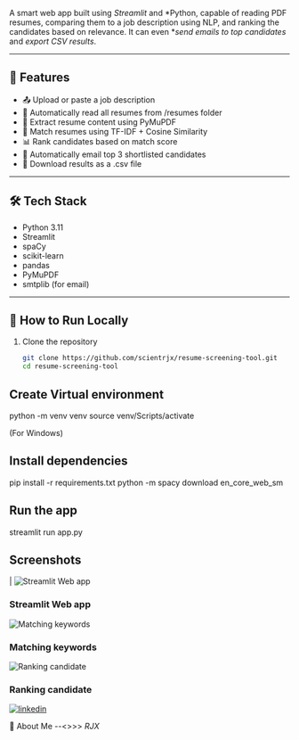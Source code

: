 A smart web app built using *Streamlit* and *Python, capable of reading PDF resumes, comparing them to a job description using NLP, and ranking the candidates based on relevance. It can even **send emails to top candidates* and *export CSV results*.

---

## 📌 Features

- 📤 Upload or paste a job description
- 📂 Automatically read all resumes from /resumes folder
- 🧠 Extract resume content using PyMuPDF
- 🧮 Match resumes using TF-IDF + Cosine Similarity
- 📊 Rank candidates based on match score
- 📩 Automatically email top 3 shortlisted candidates
- 📁 Download results as a .csv file

---

## 🛠 Tech Stack

- Python 3.11
- Streamlit
- spaCy
- scikit-learn
- pandas
- PyMuPDF
- smtplib (for email)

---

## 🚀 How to Run Locally

1. Clone the repository  
   ```bash
   git clone https://github.com/scientrjx/resume-screening-tool.git
   cd resume-screening-tool

## Create Virtual environment 

   python -m venv venv
source venv/Scripts/activate  

(For Windows)

## Install dependencies
pip install -r requirements.txt
python -m spacy download en_core_web_sm
 
## Run the app
streamlit run app.py

## Screenshots

| 
  ![Streamlit Web app](Screens/App.png)
  ### Streamlit Web app
  ![Matching keywords](Screens/Matching_keywords.png)
  ###  Matching keywords
  ![Ranking candidate](Screens/csv.png)
  ### Ranking candidate

[![linkedin](https://img.shields.io/badge/linkedin-0A66C2?style=for-the-badge&logo=linkedin&logoColor=white)](https://www.linkedin.com/in/raju-kumar-0227872b1?utm_source=share&utm_campaign=share_via&utm_content=profile&utm_medium=android_app)

🚀 About Me --<>>>
 <I>RJX</I>
